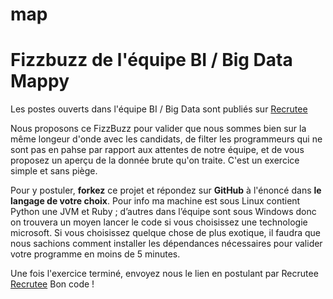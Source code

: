 # map
# Fizzbuzz de l'équipe BI / Big Data Mappy

Les postes ouverts dans l'équipe BI / Big Data sont publiés sur [Recrutee](https://mappy.recruitee.com/o/data-engineer)

Nous proposons ce FizzBuzz pour valider que nous sommes bien sur la même longeur d'onde avec les candidats, de filter les programmeurs qui ne sont pas en pahse par rapport aux attentes de notre équipe, et de vous proposez un aperçu de la donnée brute qu'on traite. C'est un exercice simple et sans piège.

Pour y postuler, **forkez** ce projet et répondez sur **GitHub** à l'énoncé dans **le langage de votre choix**. Pour info ma machine est sous Linux contient Python une JVM et Ruby ; d’autres dans l’équipe sont sous Windows donc on trouvera un moyen lancer le code si vous choisissez une technologie microsoft. 
Si vous choisissez quelque chose de plus exotique, il faudra que nous sachions comment installer les dépendances nécessaires pour valider votre programme en moins de 5 minutes.

Une fois l'exercice terminé, envoyez nous le lien en postulant par Recrutee [Recrutee](https://mappy.recruitee.com/o/data-engineer)
Bon code !

